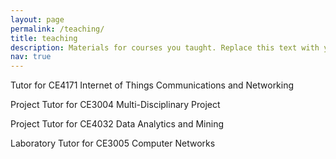 ```yaml
---
layout: page
permalink: /teaching/
title: teaching
description: Materials for courses you taught. Replace this text with your description.
nav: true
---
```


Tutor for CE4171 Internet of Things Communications and Networking

Project Tutor for CE3004 Multi-Disciplinary Project

Project Tutor for CE4032 Data Analytics and Mining

Laboratory Tutor for CE3005 Computer Networks